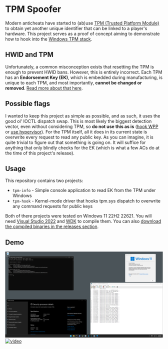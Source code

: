 # TPM Spoofer
Modern anticheats have started to (ab)use [TPM (Trusted Platform Module)](https://en.wikipedia.org/wiki/Trusted_Platform_Module) to obtain yet another unique identifier that can be linked to a player's hardware. This project serves as a proof of concept aiming to demonstrate how to hook into the [Windows TPM stack](https://learn.microsoft.com/en-us/windows/security/hardware-security/tpm/how-windows-uses-the-tpm).

## HWID and TPM
Unfortunately, a common misconception exists that resetting the TPM is enough to prevent HWID bans. However, this is entirely incorrect. Each TPM has an **Endorsement Key (EK)**, which is embedded during manufacturing, is unique to each TPM, and most importantly, **cannot be changed or removed**. [Read more about that here](https://learn.microsoft.com/en-us/windows-server/identity/ad-ds/manage/component-updates/tpm-key-attestation).

## Possible flags
I wanted to keep this project as simple as possible, and as such, it uses the good ol' IOCTL dispatch swap. This is most likely the biggest detection vector, even without considering TPM, so **do not use this as is** ([hook WPP](https://github.com/btbd/wpp/) or [use hypervisor](https://github.com/tandasat/SimpleSvmHook)). For the TPM itself, all it does in its current state is overwrite every request to read any public key. As you can imagine, it is quite trivial to figure out that something is going on. It will suffice for anything that only blindly checks for the EK (which is what a few ACs do at the time of this project's release).

## Usage
This repository contains two projects:
- `tpm-info` - Simple console application to read EK from the TPM under Windows
- `tpm-hook` - Kernel-mode driver that hooks tpm.sys dispatch to overwrite any command requests for public keys

Both of there projects were tested on Windows 11 22H2 22621. You will need [Visual Studio 2022](https://visualstudio.microsoft.com/) and [WDK](https://learn.microsoft.com/en-us/windows-hardware/drivers/download-the-wdk) to compile them. You can also [download the compiled binaries in the releases section](https://github.com/SamuelTulach/tpm-spoofer/releases).

## Demo
![screenshot](assets/screenshot.png)
[![video](https://img.youtube.com/vi/MWXtJnsqlRk/0.jpg)](https://www.youtube.com/watch?v=MWXtJnsqlRk)